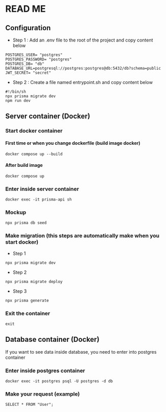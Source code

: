 # READ ME

## Configuration 

* Step 1 : Add an .env file to the root of the project and copy content below

```
POSTGRES_USER= "postgres"
POSTGRES_PASSWORD= "postgres"
POSTGRES_DB= "db"
DATABASE_URL=postgresql://postgres:postgres@db:5432/db?schema=public
JWT_SECRET= "secret"
```
* Step 2 : Create a file named entrypoint.sh and copy content below

```
#!/bin/sh
npx prisma migrate dev
npm run dev
```

## Server container (Docker)

### Start docker container

#### First time or when you change dockerfile (build image docker)

```
docker compose up --build
```

#### After build image

```
docker compose up
```

### Enter inside server container

```
docker exec -it prisma-api sh
```

### Mockup 

```
npx prisma db seed
```

### Make migration (**this steps are automatically make when you start docker**)

* Step 1
```
npx prisma migrate dev
```

* Step 2
```
npx prisma migrate deploy
```

* Step 3
```
npx prisma generate
```

### Exit the container

```
exit
```

## Database container (**Docker**)

If you want to see data inside database, you need to enter into postgres container

### Enter inside postgres container

```
docker exec -it postgres psql -U postgres -d db
```

### Make your request (**example**)

```
SELECT * FROM "User";
```
